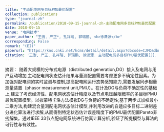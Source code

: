 ```yaml
---
title: "主动配电网多目标PMU最优配置"
collection: publications
type: "journal-zh"
permalink: /publication/2018-09-15-journal-zh-主动配电网多目标PMU最优配置
date: 2018-09-15
venue: "电网技术"
paper_author: "王澍, 严正*, 孔祥瑞, 郭瑞鹏, <b>徐潇源</b>"
corresponding: False
remark: "(EI)"
paperurl: "https://kns.cnki.net/kcms/detail/detail.aspx?dbcode=CJFD&dbname=CJFDLAST2019&filename=DWJS201903011&uniplatform=NZKPT&v=tbyfQklIGMagoTH8KsBtymiNKItA8H3gczZRk82waXjDe5vYq08BXd03N23JJYvX"
citation: '王澍, 严正, 孔祥瑞, 郭瑞鹏, 徐潇源. 主动配电网多目标PMU最优配置[J]. <i>电网技术</i>, 2019, 43(03): 91-98.'
---
```


摘要：
随着大规模的分布式电源（distributed generation,DG）接入及电网与用户互动增加,主动配电网状态估计结果与量测配置需要考虑更多不确定性因素。为加强对配电网的实时监测与控制,提高配电网运行态势感知能力,需要发展同步相量测量装置（phasor measurement unit,PMU）。在计及DG与负荷不确定性的基础上,建立了考虑经济性、配电网状态估计精度以及节点电压越限概率的多目标PMU最优配置模型。以拟蒙特卡洛方法模拟DG与负荷的不确定性;基于两步式加权最小二乘方法,构建混合量测配电网状态估计模型,并利用改进的自适应多目标二进制差分进化算法进行求解,从而得到特定状态估计误差精度下的PMU最优配置Pareto非劣解集。通过IEEE 33节点配电网系统进行仿真计算分析,验证了所提模型与算法的可行性与有效性。 